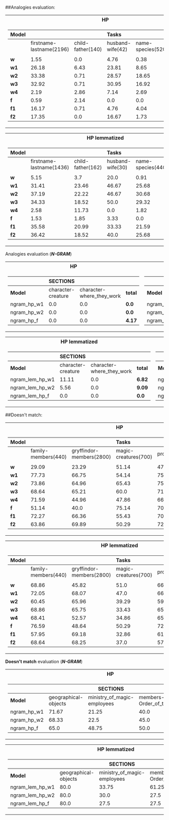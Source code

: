 ##Analogies evaluation:

<table>
<tr><th>HP</th><th>ASOIF</th></tr>
<tr><td>

| **Model** |       |      | **Tasks**    |       |       |
|:-------|:------|:-----|:----------|:------|:------|
|        |firstname-lastname(2196)|child-father(140)| husband-wife(42)|name-species(520)| total(4120)|
|        |       |      |    |       |       |       |
| **w**  |  1.55 | 0.0 | 4.76 | 0.38 | 0.95 |    
| **w1** | 26.18 | 6.43 | 23.81 | 8.65 | 19.81 |      
| **w2** | 33.38 | 0.71 | 28.57 | 18.65 | 25.29 |       
| **w3** | 32.92 | 0.71 | 30.95 | 16.92 | 23.74 |      
| **w4** | 2.19 | 2.86 | 7.14 | 2.69 | 1.99 |      
| **f**  | 0.59 | 2.14 | 0.0 | 0.0 | 0.41 |      
| **f1** | 16.17 | 0.71 | 4.76 | 4.04 | 9.27 |    
| **f2** | 17.35 | 0.0 | 16.67 | 1.73 | 9.78 |      
</td><td>

| **Model** |       |      | **Tasks**    |       |       |  |
|:-------|:------|:-----|:----------|:------|:------|:------|
|        |firstname-lastname(2172)|child-father(152)|husband-wife(20)|geo-name-location(64)|houses-seats(12)|total(2492)|
|        |       |      |  |       |       |       |
| **w**  | 1.38 | 1.97 | 5.0 | 0.0 | 0.0 | 1.4 | 
| **w1** | 17.59 | 2.63 | 15.0 | 1.56 | 16.67 | 15.89 | 
| **w2** | 25.6 | 3.95 | 10.0 | 0.0 | 0.0 | 22.67 | 
| **w3** | 27.49 | 2.63 | 15.0 | 1.56 | 0.0 | 24.36 | 
| **w4** | 0.32 | 6.58 | 5.0 | 6.25 | 0.0 | 0.96 | 
| **f**  | 0.37 | 1.97 | 0.0 | 0.0 | 0.0 | 0.44 | 
| **f1** | 10.64 | 3.29 | 5.0 | 0.0 | 8.33 | 9.59 | 
| **f2** | 13.81 | 3.29 | 5.0 | 0.0 | 8.33 | 12.32 | 
</td></tr> </table>

<table>
<tr><th>HP lemmatized</th><th>ASOIF lemmatized</th></tr>
<tr><td>

| **Model** |       |      | **Tasks**    |       |       |     
|:-------|:------|:-----|:----------|:------|:------|
|        |firstname-lastname(1436)|child-father(162)| husband-wife(30)|name-species(440)| total(2832)|
|        |       |      |    |       |       |       |
| **w**  | 5.15  | 3.7  | 20.0       | 0.91   | 3.64  |       
| **w1** | 31.41 | 23.46 | 46.67     | 25.68 | 27.37 |       
| **w2** | 37.19 | 22.22 | 46.67     | 30.68  | 28.43 |       
| **w3** | 34.33 | 18.52 | 50.0     | 29.32 | 26.62 |       
| **w4** | 2.58  | 11.73 | 0.0       | 1.82  | 4.63   |       
| **f**  | 1.53  | 1.85 | 3.33      | 0.0  | 0.95   |       
| **f1** | 35.58 | 20.99  | 33.33      | 21.59  | 24.93  |       
| **f2** | 36.42 | 18.52  | 40.0      | 25.68   | 25.88  |       
</td><td>

| **Model** |       |      | **Tasks**    |       |       |  |
|:-------|:------|:-----|:----------|:------|:------|:------|
|        |firstname-lastname(1928)|child-father(114)|husband-wife(20)|geo-name-location(88)|houses-seats(12)|total(2234)|
|        |       |      |  |       |       |       |
| **w**  | 1.45  | 5.26 | 15.0       | 4.55   | 8.33   | 1.88  |
| **w1** | 24.53  | 6.14 | 15.0      | 11.36   | 33.33   | 22.56 |
| **w2** | 30.96 | 3.51 | 10.0      | 3.41   | 50.0  | 28.02 |
| **w3** | 32.26  | 7.02 | 5.0       | 0.0  | 50.0  | 29.23  |
| **w4** | 0.73  | 4.39 | 15.0       | 4.55   | 16.67   | 1.34  |
| **f**  | 2.44  | 7.89 | 0.0       | 1.14    | 8.33  | 2.6  |
| **f1** | 29.3 | 5.26 | 5.0       | 4.55  | 33.33   | 26.32  |
| **f2** | 30.03 | 5.26 | 10.0      | 2.27  | 33.33   | 27.08 |
</td></tr> </table>

Analogies evaluation (***N-GRAM***)
<table>
<tr><th>HP</th><th>ASOIF</th></tr>
<tr><td>

|         |   **SECTIONS**     |         |        |
|---------------------------------|---------|--------|---------|
|**Model**|character-creature|character-where_they_work|**total**|
|ngram_hp_w1                              | 0.0 | 0.0 | **0.0**
|ngram_hp_w2                | 0.0 | 0.0 | **0.0**
|ngram_hp_f                | 0.0 | 0.0 | **4.17**
</td><td>

|         |   **SECTIONS**     |         |        |
|---------------------------------|---------|--------|---------|
|**Model**|child-father|name-nickname|**total**|
ngram_asoif_w1                | 0.0 | 0 | **0.0**
ngram_asoif_w2                | 1.82 | 0 | **1.82**
ngram_asoif_f                | 0.0 | 0 | **0.0**
</td></tr> </table>

<table>
<tr><th>HP lemmatized</th><th>ASOIF lemmatized</th></tr>
<tr><td>

|         |   **SECTIONS**     |         |        |
|---------------------------------|---------|--------|---------|
|**Model**|character-creature|character-where_they_work|**total**|
|ngram_lem_hp_w1                              | 11.11 | 0.0 | **6.82**
|ngram_lem_hp_w2                | 5.56 | 0.0 | **9.09**
|ngram_lem_hp_f                | 0.0 | 0.0 | **0.0**|
</td><td>

|         |   **SECTIONS**     |         |        |
|---------------------------------|---------|--------|---------|
|**Model**|name-nickname|character-where_they_work|**total**|
ngram_lem_asoif_w1                | 10.0 | 0.0 | **10.0**
ngram_lem_asoif_w2                | 11.11 | 0.0 | **11.11**
ngram_lem_asoif_f                | 0.0 | 0.0 | **0.0**
</td></tr> </table>  

##Doesn't match:

<table>
<tr><th>HP</th><th>ASOIF</th></tr>
<tr><td>

| **Model** |       |      | **Tasks**    |       |       |
|:-------|:------|:-----|:----------|:------|:------|
|        | family-members(440)   | gryffindor-members(2800) | magic-creatures(700)   | professors(400)    | total(8340) |
|        |       |      |      |       |         |   
| **w**  | 29.09 | 23.29 | 51.14 | 47.75 | 34.88 | 
| **w1** | 77.73 | 66.75 | 54.14 | 75.25 | 61.4  |
| **w2** | 73.86 | 64.96 | 65.43 | 75.25 | 62.4  |
| **w3** | 68.64 | 65.21 | 60.0 | 71.0 | 60.79   |
| **w4** | 71.59 | 44.96 | 47.86 | 66.0 | 47.42  |
| **f**  | 51.14 | 40.0 | 75.14 | 70.25 | 47.39  |
| **f1** | 72.27 | 66.36 | 55.43 | 70.25 | 62.11 |
| **f2** | 63.86 | 69.89 | 50.29 | 72.25 | 63.51 |
</td><td>

| **Model** |       |      | **Tasks**    |       |       |
|:-------|:------|:-----|:----------|:------|:------|
|        |family-siblings(160) | names-of-houses(7280) | stark clan(1120)  | free cities(700)    | total(11180) |
|        |       |       |        |       |       |
| **w**  | 54.37 | 71.94 | 37.95 | 50.14 | 62.45 |
| **w1** | 71.25 | 63.85 | 71.25 | 57.0 | 66.67  |
| **w2** | 78.75 | 60.56 | 73.3 | 60.86 | 66.58  |
| **w3** | 83.12 | 57.18 | 69.46 | 63.43 | 64.44 |
| **w4** | 50.0 | 67.79 | 52.05 | 53.86 | 63.84  |
| **f**  | 52.5 | 66.28 | 52.59 | 63.29 | 63.0   |
| **f1** | 75.62 | 58.46 | 74.64 | 79.14 | 66.85 |
| **f2** | 79.38 | 59.42 | 77.41 | 76.57 | 67.74 |
</td></tr> </table>

<table>
<tr><th>HP lemmatized</th><th>ASOIF lemmatized</th></tr>
<tr><td>

| **Model** |       |      | **Tasks**    |       |       |
|:-------|:------|:-----|:----------|:------|:------|
|        | family-members(440)   | gryffindor-members(2800) | magic-creatures(700)   | professors(400)    | total(8340) |
|        |       |      |       |       |       | 
| **w**  | 68.86 | 45.82 | 51.0 | 66.75 | 52.96 |
| **w1** | 72.05 | 68.07 | 47.0 | 66.25 | 61.95 |
| **w2** | 60.45 | 65.96 | 39.29 | 59.5 | 61.64 |
| **w3** | 68.86 | 65.75 | 33.43 | 65.0 | 60.59 |
| **w4** | 68.41 | 52.57 | 34.86 | 65.5 | 51.12 |
| **f**  | 76.59 | 48.64 | 50.29 | 72.25 | 54.23|
| **f1** | 57.95 | 69.18 | 32.86 | 61.5 | 61.76 |
| **f2** | 68.64 | 68.25 | 37.0 | 57.75 | 61.87 |
</td><td>

| **Model** |       |      | **Tasks**    |       |       |
|:-------|:------|:-----|:----------|:------|:------|
|        | family-siblings(160) | names-of-houses(7280) | stark clan(1120)  | free cities(700)    | total(11180) |
|        |       |      |       |       |       |  
| **w**  | 40.0 | 81.21 | 61.79 | 63.43 | 74.17  |
| **w1** | 75.0 | 59.31 | 87.23 | 84.0 | 68.18   |
| **w2** | 70.62 | 59.93 | 81.16 | 80.43 | 68.15 |
| **w3** | 73.12 | 58.61 | 77.77 | 80.57 | 67.1  |
| **w4** | 66.25 | 69.7 | 90.89 | 78.29 | 73.43  |
| **f**  | 70.0 | 72.76 | 78.3 | 71.71 | 72.65   |
| **f1** | 77.5 | 60.63 | 80.18 | 79.29 | 68.8   |
| **f2** | 76.25 | 56.87 | 80.62 | 81.43 | 66.52 |
</td></tr> </table>

**Doesn't match** evaluation (***N-GRAM***)
<table>
<tr><th>HP</th><th>ASOIF</th></tr>
<tr><td>

|                        |         |   **SECTIONS**     |         |        |        
|---------------------------------|---------|--------|---------|--------|
|**Model**| geographical-objects|ministry_of_magic-employees | members-of-Order_of_the_Phoenix|**total**|
ngram_hp_w1                | 71.67 | 21.25 | 40.0 | **67.76**
ngram_hp_w2                | 68.33 | 22.5 | 45.0 | **65.42**
ngram_hp_f                | 65.0 | 48.75 | 50.0 | **63.44**
</td><td>

|                        |         |   **SECTIONS**     |         |        |         |   |     
|---------------------------------|---------|--------|---------|--------|----------|---|
|**Model**| bays | gods | cities-fortresses|Maesters|Houses|**total**|
ngram_asoif_w1                              | 51.25 | 55.0 | 58.13 | 53.25 | 70.0 | **65.3**
ngram_asoif_w2                | 73.75 | 57.5 | 57.5 | 43.75 | 70.0 | **63.45**
ngram_asoif_f                | 58.75 | 53.75 | 56.25 | 48.0 | 70.0 | **62.85**
</td></tr> </table>

<table>
<tr><th>HP lemmatized</th><th>ASOIF lemmatized</th></tr>
<tr><td>

|                        |         |   **SECTIONS**     |         |        |
|---------------------------------|---------|--------|---------|--------|
|**Model**| geographical-objects|ministry_of_magic-employees | members-of-Order_of_the_Phoenix|**total**|
ngram_lem_hp_w1                | 80.0 | 33.75 | 61.25 | **75.52**
ngram_lem_hp_w2                | 80.0 | 30.0 | 27.5 | **73.39**
ngram_lem_hp_f                | 80.0 | 27.5 | 27.5 | **73.44**
</td><td>

|                        |         |   **SECTIONS**     |         |        |         |   |
|---------------------------------|---------|--------|---------|--------|----------|---|
|**Model**| bays | gods | cities-fortresses|Maesters|Houses|**total**|
ngram_lem_asoif_w1                              | 90.0 | 55.0 | 52.5 | 55.0 | 75.0 | **69.6**
ngram_lem_asoif_w2                | 90.0 | 55.0 | 54.37 | 55.0 | 75.0 | **69.75**
ngram_lem_asoif_f                | 90.0 | 55.0 | 46.88 | 55.0 | 75.0 | **69.15**
</td></tr> </table>
